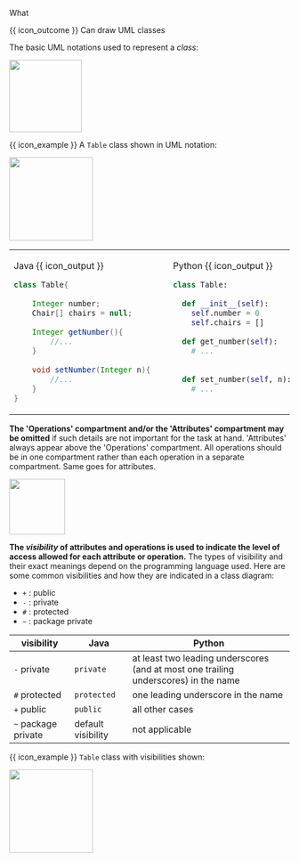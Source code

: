 <span id="title">What</span>

<span id="prereqs"></span>

<span id="outcomes">{{ icon_outcome }} Can draw UML classes</span>

<div id="body">

The basic UML notations used to represent a _class_:<br>

<img src="{{baseUrl}}/uml/classDiagrams/classes/what/images/basicNotation.png" height="130" />
<p/>

<box>

{{ icon_example }} A `Table` class shown in UML notation:

<img src="{{baseUrl}}/uml/classDiagrams/classes/what/images/operations.png" height="150" />
<p/>

<panel type="seamless" header="The equivalent code">

<table> 
<tr>
  <td>

Java {{ icon_output }}

```java
class Table{
    
    Integer number;
    Chair[] chairs = null;
    
    Integer getNumber(){
        //...
    }
    
    void setNumber(Integer n){
        //...
    }
}
```
  </td>
  <td valign="bottom">&nbsp;&nbsp;<br><br></td>
  <td valign="bottom">

Python {{ icon_output }}

```python
class Table:
    
  def __init__(self):
    self.number = 0
    self.chairs = []
    
  def get_number(self):
    # ...
  
    
  def set_number(self, n):
    # ...
    
```
  </td>
</tr>
</table>

</panel>

</box>

**The 'Operations' compartment and/or the 'Attributes' compartment may be omitted** if such details are not important for the task at hand. 'Attributes' always appear above the 'Operations' compartment. All operations should be in one compartment rather than each operation in a separate compartment. Same goes for attributes.

<box>

<img src="{{baseUrl}}/uml/classDiagrams/classes/what/images/classes.png" height="100" />

</box>

**The _visibility_ of attributes and operations is used to indicate the level of access allowed for each attribute or operation.** The types of visibility and their exact meanings depend on the programming language used. Here are some common visibilities and how they are indicated in a class diagram:

* `+` : public
* `-` : private
* `#` : protected
* `~` : package private

<panel type="seamless" header="How visibilities map to programming language features">

visibility | Java | Python
-----------|------|-------
`-`  private | `private` | at least two leading underscores (and at most one trailing underscores) in the name
`#`  protected | `protected` | one leading underscore in the name
`+`  public | `public` | all other cases
`~`  package private | default visibility | not applicable

</panel><p/>

<box>

{{ icon_example }} `Table` class with visibilities shown:

<img src="{{baseUrl}}/uml/classDiagrams/classes/what/images/operationsVisibility.png" height="150" />
<p/>

</box>

</div>

<div id="extras">

<include src="exercises.md" />

</div>